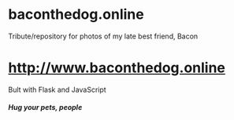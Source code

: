 # baconthedog.online
Tribute/repository for photos of my late best friend, Bacon

# http://www.baconthedog.online

Bult with Flask and JavaScript

##### Hug your pets, people
